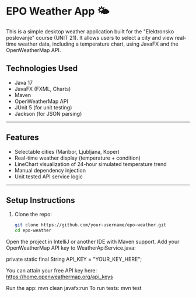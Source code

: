 # EPO Weather App 🌤️

This is a simple desktop weather application built for the "Elektronsko poslovanje" course (UNIT 21). It allows users to select a city and view real-time weather data, including a temperature chart, using JavaFX and the OpenWeatherMap API.

## Technologies Used

- Java 17
- JavaFX (FXML, Charts)
- Maven
- OpenWeatherMap API
- JUnit 5 (for unit testing)
- Jackson (for JSON parsing)

---

## Features

- Selectable cities (Maribor, Ljubljana, Koper)
- Real-time weather display (temperature + condition)
- LineChart visualization of 24-hour simulated temperature trend
- Manual dependency injection
- Unit tested API service logic

---

## Setup Instructions

1. Clone the repo:
   ```bash
   git clone https://github.com/your-username/epo-weather.git
   cd epo-weather

Open the project in IntelliJ or another IDE with Maven support.
Add your OpenWeatherMap API key to WeatherApiService.java:

private static final String API_KEY = "YOUR_KEY_HERE";

You can attain your free API key here: https://home.openweathermap.org/api_keys

Run the app: mvn clean javafx:run
To run tests: mvn test
